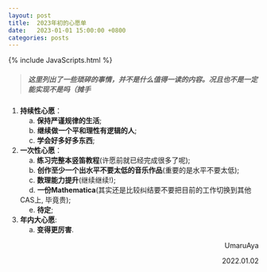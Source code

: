 ```yaml
---
layout: post
title:  2023年初的心愿单
date:   2023-01-01 15:00:00 +0800
categories: posts
---
```


{% include JavaScripts.html %}

> ##### 这里列出了一些琐碎的事情，并不是什么值得一读的内容。况且也不是一定能实现不是吗（摊手 #####

1. **持续性心愿**：  
&emsp; a. **保持严谨规律的生活**;  
&emsp; b. **继续做一个平和理性有逻辑的人**;  
&emsp; c. **学会好多好多东西**;  
1. **一次性心愿**：  
&emsp; a. **练习完整本竖笛教程**(许愿前就已经完成很多了呢);  
&emsp; b. **创作至少一个出水平不要太低的音乐作品**(重要的是水平不要太低);  
&emsp; c. **数理能力提升**(继续继续!);  
&emsp; d. **一份Mathematica**(其实还是比较纠结要不要把目前的工作切换到其他CAS上, 毕竟贵);  
&emsp; e. **待定**;  
1. **年内大心愿**:  
&emsp; a. **变得更厉害**.  

<p align="right">UmaruAya</p>
<p align="right">2022.01.02</p>